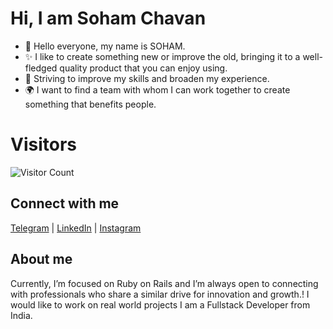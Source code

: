 # Hi, I am Soham Chavan


- 👋 Hello everyone, my name is SOHAM.
- ✨ I like to create something new or improve the old, bringing it to a well-fledged quality product that you can enjoy using.
- 🚀 Striving to improve my skills and broaden my experience.
- 🌍 I want to find a team with whom I can work together to create something that benefits people.
  

# Visitors
![Visitor Count](https://api.visitorbadge.io/api/visitors?path=https%3A%2F%2Fgithub.com%2Fsohamchavan07%2FSoham_chavan%2Fedit%2Fmain%2FREADME.md&label=Total%20visitors&labelColor=%23697689&countColor=%232ccce4&style=plastic&labelStyle=none)

## Connect with me
[Telegram](https://t.me/yourusername) | [LinkedIn](https://linkedin.com/in/yourusername) | [Instagram](https://instagram.com/yourusername)

## About me
Currently, I’m focused on Ruby on Rails and I’m always open to connecting with professionals who share a similar drive for innovation and growth.! 
I would like to work on real world projects
I am a Fullstack Developer from India.


